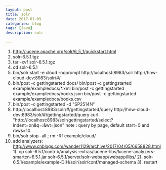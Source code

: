```yaml
---  
layout: post  
title: solr  
date: 2017-01-09  
categories: blog  
tags: [Java]  
description: solr
  
---  
```

  
1. http://lucene.apache.org/solr/6_5_1/quickstart.html
2. solr-6.5.1.tgz
3. tar -xvf solr-6.5.1.tgz
4. cd solr-6.5.1
5. bin/solr start -e cloud -noprompt
	http://localhost:8983/solr
	http://hnw-cloud-dev:8983/solr/#/
6. 	bin/post -c gettingstarted docs/
	bin/post -c gettingstarted example/exampledocs/*.xml
	bin/post -c gettingstarted example/exampledocs/books.json
	bin/post -c gettingstarted example/exampledocs/books.csv
7. bin/post -c gettingstarted -d "<delete><id>SP2514N</id></delete>"	
8. http://localhost:8983/solr/#/gettingstarted/query
	http://hnw-cloud-dev:8983/solr/#/gettingstarted/query
	curl "http://localhost:8983/solr/gettingstarted/select?indent=on&q=*:*&wt=json"
	note : query by page, default start=0 and rows=10
9. bin/solr stop -all ; rm -Rf example/cloud/
10. add analyzers: http://www.cnblogs.com/wander1129/archive/2017/04/05/6658828.html
	1). cp solr-6.5.1/contrib/analysis-extras/lucene-libs/lucene-analyzers-smartcn-6.5.1.jar solr-6.5.1/server/solr-webapp/webapp/libs/
	2). solr-6.5.1/example/example-DIH/solr/solr/conf/managed-schema
			<fieldType name="text_smartcn" class="solr.TextField" positionIncrementGap="0">
				<analyzer type="index">
				  <tokenizer class="org.apache.lucene.analysis.cn.smart.HMMChineseTokenizerFactory"/>
				</analyzer>
				<analyzer type="query">
				   <tokenizer class="org.apache.lucene.analysis.cn.smart.HMMChineseTokenizerFactory"/>
				</analyzer>
			</fieldType>
		</schema>
	3). restart 
  
